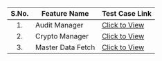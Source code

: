 |**S.No.**|**Feature Name**|**Test Case Link**|
|:------:|-----|---|
|1.|Audit Manager|[Click to View](_files/MOS-8-441-829-AuditManager.xlsx)|
|2.|Crypto Manager|[Click to View](_files/MOS-9284-CryptoManager.xlsx)|
|3.|Master Data Fetch|[Click to View](_files/Kernel_MasterData_TestCases.xlsx)|